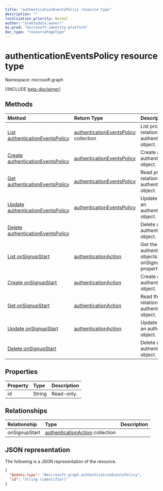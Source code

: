 ```yaml
---
title: "authenticationEventsPolicy resource type"
description: ""
localization_priority: Normal
author: "$(metadata.owner)"
ms.prod: "microsoft-identity-platform"
doc_type: "resourcePageType"
---
```


# authenticationEventsPolicy resource type

Namespace: microsoft.graph

[!INCLUDE [beta-disclaimer](../../includes/beta-disclaimer.md)]

## Methods

| Method                                                                            | Return Type                                                            | Description                                                                     |
| :-------------------------------------------------------------------------------- | :--------------------------------------------------------------------- | :------------------------------------------------------------------------------ |
| [List authenticationEventsPolicy](../api/authenticationeventspolicy-list.md)      | [authenticationEventsPolicy](authenticationEventsPolicy.md) collection | List properties and relationships of an authenticationEventsPolicy object.      |
| [Create authenticationEventsPolicy](../api/authenticationeventspolicy-create.md)  | [authenticationEventsPolicy](authenticationEventsPolicy.md)            | Create a new authenticationEventsPolicy object.                                 |
| [Get authenticationEventsPolicy](../api/authenticationeventspolicy-get.md)        | [authenticationEventsPolicy](authenticationEventsPolicy.md)            | Read properties and relationships of an authenticationEventsPolicy object.      |
| [Update authenticationEventsPolicy](../api/authenticationeventspolicy-update.md)  | [authenticationEventsPolicy](authenticationEventsPolicy.md)            | Update the properties of an authenticationEventsPolicy object.                  |
| [Delete authenticationEventsPolicy](../api/authenticationeventspolicy-delete.md)  |                                                                        | Delete an authenticationEventsPolicy object.                                    |
| [List onSignupStart](../api/authenticationeventspolicy-list-onsignupstart.md)     | [authenticationAction](../resources/-authenticationaction.md)          | Get the authenticationAction objects from an onSignupStart navigation property. |
| [Create onSignupStart](../api/authenticationeventspolicy-post-onsignupstart.md)   | [authenticationAction](../resources/-authenticationaction.md)          | Create a new authenticationAction object.                                       |
| [Get onSignupStart](../api/authenticationeventspolicy-get-onsignupstart.md)       | [authenticationAction](../resources/-authenticationaction.md)          | Read the properties and relationships of an authenticationAction object.        |
| [Update onSignupStart](../api/authenticationeventspolicy-update-onsignupstart.md) | [authenticationAction](../resources/-authenticationaction.md)          | Update the properties of an authenticationAction object.                        |
| [Delete onSignupStart](../api/authenticationeventspolicy-delete-onsignupstart.md) |                                                                        | Delete an authenticationAction object.                                          |

## Properties

| Property | Type   | Description |
| :------- | :----- | :---------- |
| id       | String | Read-only.  |

## Relationships

| Relationship  | Type                                                                    | Description |
| :------------ | :---------------------------------------------------------------------- | :---------- |
| onSignupStart | [authenticationAction](../resources/authenticationaction.md) collection |             |

## JSON representation

The following is a JSON representation of the resource.

<!-- {
  "blockType": "resource",
  "keyProperty": "id",
  "@odata.type": "microsoft.graph.authenticationEventsPolicy",
  "baseType": "microsoft.graph.entity",
  "openType": False
}
-->

```json
{
  "@odata.type": "#microsoft.graph.authenticationEventsPolicy",
  "id": "String (identifier)"
}
```
